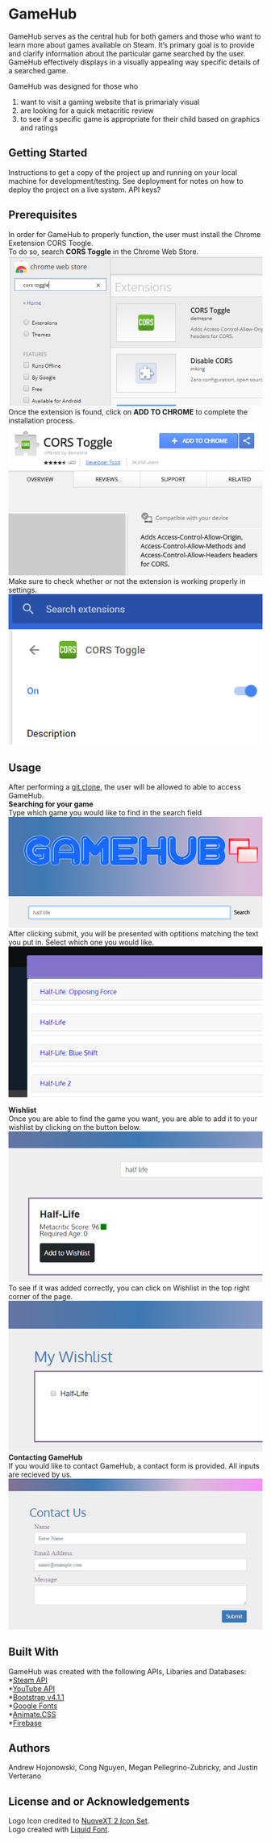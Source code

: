 # GameHub
GameHub serves as the central hub for both gamers and those who want to learn more about games available on Steam. It’s primary goal is to provide and clarify information about the particular game searched by the user. GameHub effectively displays in a visually appealing way specific details of a searched game.

GameHub was designed for those who
1. want to visit a gaming website that is primarialy visual
2. are looking for a quick metacritic review
3. to see if a specific game is appropriate for their child based on graphics and ratings

## Getting Started
Instructions to get a copy of the project up and running on your local machine for development/testing. See deployment for notes on how to deploy the project on a live system. API keys?

## Prerequisites
In order for GameHub to properly function, the user must install the Chrome Exetension CORS Toogle.
 <br />
To do so, search **CORS Toggle** in the Chrome Web Store.
 <br />
<img src="assets/img/cors-1.png">
 <br />
Once the extension is found, click on **ADD TO CHROME** to complete the installation process.
<img src="assets/img/cors-2.png">
 <br />
Make sure to check whether or not the extension is working properly in settings.
<img src="assets/img/cors-3.png">

## Usage
After performing a <a href="https://help.github.com/articles/cloning-a-repository/">git clone</a>, the user will be allowed to able to access GameHub.
<br />
**Searching for your game**<br />
Type which game you would like to find in the search field<br />
<img src="assets/img/gamehub-search.png"><br />
After clicking submit, you will be presented with optitions matching the text you put in. Select which one you would like.<br />
<img src="assets/img/gamehub-search-2.png"><br />

**Wishlist**<br />
Once you are able to find the game you want, you are able to add it to your wishlist by clicking on the button below.<br />
<img src="assets/img/gamehub-wishlist.png"><br />
To see if it was added correctly, you can click on Wishlist in the top right corner of the page.<br />
<img src="assets/img/gamehub-wishlist-2.png"><br />
**Contacting GameHub**<br />
If you would like to contact GameHub, a contact form is provided. All inputs are recieved by us.<br />
<img src="assets/img/gamehub-contact.png"><br />

## Built With
GameHub was created with the following APIs, Libaries and Databases:<br />
*<a href="https://steamcommunity.com/dev">Steam API</a> <br />
*<a href="https://developers.google.com/youtube/">YouTube API</a> <br />
*<a href="https://getbootstrap.com/">Bootstrap v4.1.1</a><br />
*<a href="https://fonts.google.com/">Google Fonts</a> <br />
*<a href="https://daneden.github.io/animate.css/">Animate.CSS</a> <br />
*<a href="https://firebase.google.com/">Firebase</a>

## Authors
Andrew Hojonowski, Cong Nguyen, Megan Pellegrino-Zubricky, and Justin Verterano

## License and or Acknowledgements
Logo Icon credited to <a href="http://www.iconarchive.com/show/nuoveXT-2-icons-by-saki/Apps-preferences-system-windows-icon.html">NuoveXT 2 Icon Set</a>. <br />
Logo created with <a href="https://www.1001fonts.com/liquid-font.html">Liquid Font</a>.
